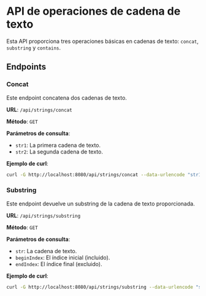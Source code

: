 # API de operaciones de cadena de texto

Esta API proporciona tres operaciones básicas en cadenas de texto: `concat`, `substring` y `contains`.

## Endpoints

### Concat

Este endpoint concatena dos cadenas de texto.

**URL**: `/api/strings/concat`

**Método**: `GET`

**Parámetros de consulta**:

- `str1`: La primera cadena de texto.
- `str2`: La segunda cadena de texto.

**Ejemplo de curl**:

```bash
curl -G http://localhost:8080/api/strings/concat --data-urlencode "str1=Hello" --data-urlencode "str2=World"
```

### Substring

Este endpoint devuelve un substring de la cadena de texto proporcionada.

**URL**: `/api/strings/substring`

**Método**: `GET`

**Parámetros de consulta**:

- `str`: La cadena de texto.
- `beginIndex`: El índice inicial (incluido).
- `endIndex`: El índice final (excluido).

**Ejemplo de curl**:

```bash
curl -G http://localhost:8080/api/strings/substring --data-urlencode "str=Hello World" --data-urlencode "beginIndex=6" --data-urlencode "endIndex=11"
```
